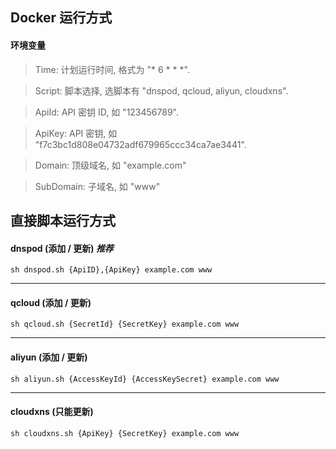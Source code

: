 ## Docker 运行方式
#### 环境变量
>Time: 计划运行时间, 格式为 "* 6 * * *".

>Script: 脚本选择, 选脚本有 "dnspod, qcloud, aliyun, cloudxns".

>ApiId: API 密钥 ID, 如 "123456789".

>ApiKey: API 密钥, 如 "f7c3bc1d808e04732adf679965ccc34ca7ae3441".

>Domain: 顶级域名, 如 "example.com"

>SubDomain: 子域名, 如 "www"


## 直接脚本运行方式
#### dnspod (添加 / 更新) *推荐*
```
sh dnspod.sh {ApiID},{ApiKey} example.com www
```
---
#### qcloud (添加 / 更新)
```
sh qcloud.sh {SecretId} {SecretKey} example.com www
```
---
#### aliyun (添加 / 更新)
```
sh aliyun.sh {AccessKeyId} {AccessKeySecret} example.com www
```
---
#### cloudxns (只能更新)
```
sh cloudxns.sh {ApiKey} {SecretKey} example.com www
```
